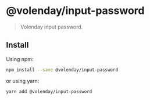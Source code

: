 # @volenday/input-password

> Volenday input password.

## Install

Using npm:

```sh
npm install --save @volenday/input-password
```

or using yarn:

```sh
yarn add @volenday/input-password
```
